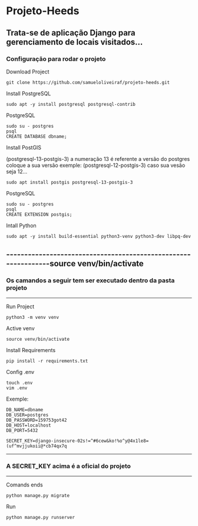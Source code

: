 # Projeto-Heeds 
## Trata-se de aplicação Django para gerenciamento de locais visitados...
### Configuração para rodar o projeto

Download Project

    git clone https://github.com/samueloliveiraf/projeto-heeds.git


Install PostgreSQL

    sudo apt -y install postgresql postgresql-contrib
    
PostgreSQL

    sudo su - postgres
    psql
    CREATE DATABASE dbname;

Install PostGIS

(postgresql-13-postgis-3) a numeração 13 é referente a versão do postgres coloque a sua versão exemple: (postgresql-12-postgis-3) caso sua vesão seja 12...

    sudo apt install postgis postgresql-13-postgis-3

PostgreSQL

    sudo su - postgres
    psql
    CREATE EXTENSION postgis;

Intall Python
    
    sudo apt -y install build-essential python3-venv python3-dev libpq-dev
    
---------------------------------------------------------------source venv/bin/activate
----
### Os camandos a seguir tem ser executado dentro da pasta projeto
-------------------------------------------------------------------
   
Run Project

    python3 -m venv venv

Active venv

    source venv/bin/activate
    
Install Requirements

    pip install -r requirements.txt

Config .env

    touch .env
    vim .env
 Exemple: 
    
    DB_NAME=dbname
    DB_USER=postgres
    DB_PASSWORD=159753got42
    DB_HOST=localhost
    DB_PORT=5432

    SECRET_KEY=django-insecure-02s!=^#6cew&ko!%o^y@4x1le8=(uf^mvjjukoii@*cb74qx7q
    
-------------------------------------------------------------------
### A SECRET_KEY acima é a oficial do projeto
-------------------------------------------------------------------

Comands ends

    python manage.py migrate
    
Run

    python manage.py runserver

